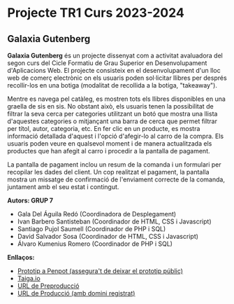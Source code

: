 # Projecte TR1 Curs 2023-2024

## Galaxia Gutenberg

**Galaxia Gutenberg** és un projecte dissenyat com a activitat avaluadora del segon curs del Cicle Formatiu de Grau Superior en Desenvolupament d'Aplicacions Web. El projecte consisteix en el desenvolupament d'un lloc web de comerç electrònic on els usuaris poden sol·licitar llibres per després recollir-los en una botiga (modalitat de recollida a la botiga, "takeaway").


Mentre es navega pel catàleg, es mostren tots els llibres disponibles en una graella de sis en sis. No obstant això, els usuaris tenen la possibilitat de filtrar la seva cerca per categories utilitzant un botó que mostra una llista d'aquestes categories o mitjançant una barra de cerca que permet filtrar per títol, autor, categoria, etc. En fer clic en un producte, es mostra informació detallada d'aquest i l'opció d'afegir-lo al carro de la compra. Els usuaris poden veure en qualsevol moment i de manera actualitzada els productes que han afegit al carro i procedir a la pantalla de pagament.

La pantalla de pagament inclou un resum de la comanda i un formulari per recopilar les dades del client. Un cop realitzat el pagament, la pantalla mostra un missatge de confirmació de l'enviament correcte de la comanda, juntament amb el seu estat i contingut.

**Autors: GRUP 7**
- Gala Del Águila Redó (Coordinadora de Desplegament)
- Ivan Barbero Santisteban (Coordinador de HTML, CSS i Javascript)
- Santiago Pujol Saumell (Coordinador de PHP i SQL)
- David Salvador Sosa (Coordinador de HTML, CSS i Javascript)
- Álvaro Kumenius Romero (Coordinador de PHP i SQL)

**Enllaços:**
- [Prototip a Penpot (assegura't de deixar el prototip públic)](https://design.penpot.app/#/view/bc104529-972b-8028-8003-522fc01f9f96?page-id=bc104529-972b-8028-8003-522fc01f9f97&section=interactions&frame-id=08c53b94-d879-809b-8003-522fd66e4565&index=0&share-id=bc104529-972b-8028-8003-536571d1b86e)
- [Taiga.io](https://tree.taiga.io/project/santipu03-tr1g7)
- [URL de Preproducció](https://galaxiagutenberg.daw.inspedralbes.cat)
- [URL de Producció (amb domini registrat)](https://galaxiagutenberg.daw.inspedralbes.cat/tr1-takeaway-dawtr1g7-produccio)
